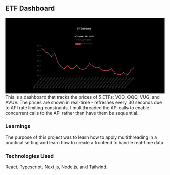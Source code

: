 ## ETF Dashboard
![Dashboard picture](./public/photo.png)
This is a dashboard that tracks the prices of 5 ETFs: VOO, QQQ, VUG, and AVUV. The prices are shown in real-time - refreshes every 30 seconds due to API rate limiting constraints. I multithreaded the API calls to enable concurrent calls to the API rather than have them be sequential.

### Learnings
The purpose of this project was to learn how to apply multithreading in a practical setting and learn how to create a frontend to handle real-time data. 

### Technologies Used
React, Typescript, Next.js, Node.js, and Tailwind.
